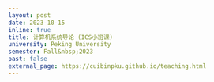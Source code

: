 ```yaml
---
layout: post
date: 2023-10-15
inline: true
title: 计算机系统导论 (ICS小班课)
university: Peking University
semester: Fall&nbsp;2023
past: false
external_page: https://cuibinpku.github.io/teaching.html
---
```

